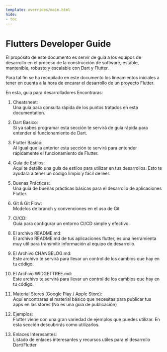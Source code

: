 ```yaml
---
template: overrides/main.html
hide:
- toc
---
```

# Flutters Developer Guide
El propósito de este documento es servir de guía a los equipos de desarrollo en el proceso de la construcción de software, estable, mantenible, robusto y escalable con Dart y Flutter.

Para tal fin se ha recopilado en este documento los lineamientos iniciales a tener en cuenta a la hora de encarar el desarrollo de un proyecto Flutter.

En esta, guia para desarrolladores Encontraras: 

1. Cheatsheet:  
   Una guía para consulta rápida de los puntos tratados en esta documentation.

2. Dart Basico:  
   Si ya sabes programar esta sección te servirá de guía rápida para entender el funcionamiento de Dart.

3. Flutter Basico:  
   Al Igual que la anterior esta sección te servirá para entender rápidamente el funcionamiento de Flutter.

4. Guía de Estilos:  
   Aquí te detallo una guía de estilos para utilizar en tus desarrollos. Esto te ayudara a tener un código limpio y fácil de leer.

5. Buenas Prácticas:  
   Una guía de buenas prácticas básicas para el desarrollo de aplicaciones Flutter.

6. Git & Git Flow:  
   Modelos de branch y convenciones en el uso de Git

7. CI/CD:  
   Guía para configurar un entorno CI/CD simple y efectivo.

8. El archivo README.md:  
   El archivo README.md de tus aplicaciones flutter, es una herramienta muy util para transmitir información al equipo de desarrollo.

9. El Archivo CHANGELOG.md:  
   Este archivo te servirá para llevar un control de los cambios que hay en tu código.

10. El Archivo WIDGETTREE.md:  
    Este archivo te servirá para llevar un control de los cambios que hay en tu código.

11. Material Stores (Google Play / Apple Store):  
    Aquí encontraras el material básico que necesitas para publicar tus apps en las stores (No es una guía de publicación)

12. Ejemplos:  
    Flutter viene con una gran variedad de ejemplos que puedes utilizar. En esta sección descubrirás como utilizarlos.

13. Enlaces Interesantes:  
    Listado de enlaces interesantes y recursos utiles para el desarrollo Dart/Flutter

